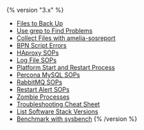 {% version "3.x" %}
-   [Files to Back Up](Files%20to%20Back%20Up)
-   [Use grep to Find Problems](Use%20grep%20to%20Find%20Problems)
-   [Collect Files with amelia-sosreport](Collect%20Files%20with%20amelia-sosreport)
-   [BPN Script Errors](BPN%20Script%20Errors)
-   [HAproxy SOPs](HAproxy%20SOPs)
-   [Log File SOPs](Log%20File%20SOPs)
-   [Platform Start and Restart Process](Platform%20Start%20and%20Restart%20Process)
-   [Percona MySQL SOPs](Percona%20MySQL%20SOPs)
-   [RabbitMQ SOPs](RabbitMQ%20SOPs)
-   [Restart Alert SOPs](Restart%20Alert%20SOPs)
-   [Zombie Processes](Zombie%20Processes)
-   [Troubleshooting Cheat Sheet](Troubleshooting%20Cheat%20Sheet)
-   [List Software Stack Versions](List%20Software%20Stack%20Versions)
-   [Benchmark with sysbench](Benchmark%20with%20sysbench)
{% /version %}
